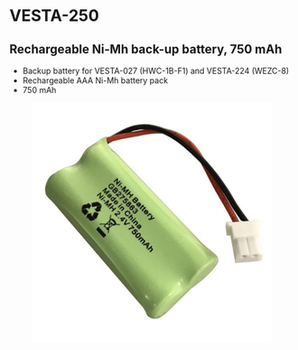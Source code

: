 # VESTA-250

## Rechargeable Ni-Mh back-up battery, 750 mAh

* Backup battery for VESTA-027 (HWC-1B-F1) and VESTA-224 (WEZC-8)
* Rechargeable AAA Ni-Mh battery pack
* 750 mAh

<figure><img src=".gitbook/assets/image (1).png" alt=""><figcaption></figcaption></figure>

